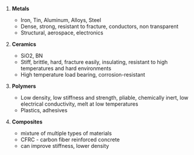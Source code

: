 1. **Metals**
	- Iron, Tin, Aluminum, Alloys, Steel
	- Dense, strong, resistant to fracture, conductors, non transparent
	- Structural, aerospace, electronics

2. **Ceramics**
	- SiO2, BN
	- Stiff, brittle, hard, fracture easily, insulating, resistant to high temperatures and hard environments
	- High temperature load bearing, corrosion-resistant

3. **Polymers**
	- Low density, low stiffness and strength, pliable, chemically inert, low electrical conductivity, melt at low temperatures
	- Plastics, adhesives

4. **Composites**
	- mixture of multiple types of materials
	- CFRC - carbon fiber reinforced concrete
	- can improve stiffness, lower density